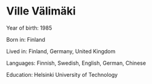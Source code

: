 # Ville Välimäki

Year of birth: 1985

Born in: Finland

Lived in: Finland, Germany, United Kingdom

Languages: Finnish, Swedish, English, German, Chinese

Education: Helsinki University of Technology
